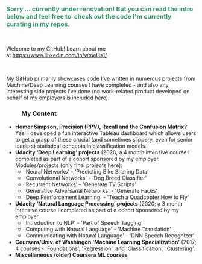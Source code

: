 <h3><strong><span style="color: #339966;">Sorry ... currently under renovation! But you can read the intro below and feel free to&nbsp; check out the code I'm currently curating in my repos.&nbsp;</span></strong></h3>
<p>&nbsp;</p>
<p>Welcome to my GitHub! Learn about me at&nbsp;<a href="https://www.linkedin.com/in/wmellis1/">https://www.linkedin.com/in/wmellis1/</a></p>
<p>&nbsp;</p>
<p>My GitHub primarily showcases code I've written in numerous projects from Machine/Deep Learning courses I have completed - and also any interesting side projects I&rsquo;ve done (no work-related product developed on behalf of my employers is included here). &nbsp;</p>
<h3 style="padding-left: 40px;"><strong>My Content</strong></h3>
<ul>
<li><strong>Homer Simpson, Precision (PPV), Recall and the Confusion Matrix? </strong>Yes! I developed a fun interactive Tableau dashboard which allows users to get a grasp of these crucial (and sometimes slippery, even for senior leaders) statistical concepts in classification models.</li>
<li><strong>Udacity &lsquo;Deep Learning&rsquo; projects</strong> (2020; a 4 month intensive course I completed as part of a cohort sponsored by my employer. Modules/projects (only final projects here):
<ul>
<li>'Neural Networks' - 'Predicting Bike Sharing Data'</li>
<li>'Convolutional Networks' - 'Dog Breed Classifier'</li>
<li>'Recurrent Networks' - 'Generate TV Scripts'</li>
<li>'Generative Adversarial Networks' - 'Generate Faces'</li>
<li>'Deep Reinforcement Learning' - 'Teach a Quadcopter How to Fly'</li>
</ul>
</li>
<li><strong>Udacity &lsquo;Natural Language Processing&rsquo; projects</strong> (2020; a 3 month intensive course I completed as part of a cohort sponsored by my employer.
<ul>
<li>'Introduction to NLP' - 'Part of Speech Tagging'</li>
<li>'Computing with Natural Language' - 'Machine Translation'</li>
<li>'Communicating with Natural Language' - 'DNN Speech Recognizer'</li>
</ul>
</li>
<li><strong>Coursera/Univ. of Washingon 'Machine Learning Specialization'</strong> (2017; 4 courses - 'Foundations', 'Regression', and 'Classification', 'Clustering'.</li>
<li><strong>Miscellaneous (older) Coursera ML courses</strong></li>
</ul>
